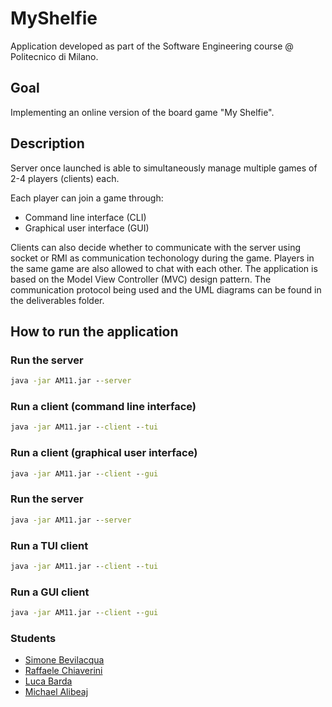 # MyShelfie

Application developed as part of the Software Engineering course @ Politecnico di Milano.

## Goal
Implementing an online version of the board game "My Shelfie".

## Description
 Server once launched is able to simultaneously manage multiple games of 2-4 players (clients) each. 
 
 Each player can join a game through:
- Command line interface (CLI)
- Graphical user interface (GUI)
  
Clients can also decide whether to communicate with the server using socket or RMI as communication techonology during the game. Players in the same game are also allowed to chat with each other.
The application is based on the Model View Controller (MVC) design pattern. The communication protocol being used and the UML diagrams can be found in the deliverables folder.

## How to run the application
### Run the server
```bat
java -jar AM11.jar --server
```
### Run a client (command line interface)
```bat
java -jar AM11.jar --client --tui
```
### Run a client (graphical user interface)
```bat
java -jar AM11.jar --client --gui
```

### Run the server
```bat
java -jar AM11.jar --server
```

### Run a TUI client
```bat
java -jar AM11.jar --client --tui
```

### Run a GUI client
```bat
java -jar AM11.jar --client --gui
```

### Students
- [Simone Bevilacqua](https://github.com/simobevilacqua25)
- [Raffaele Chiaverini](https://github.com/ChiaveriniRaffaele)
- [Luca Barda](https://github.com/LucaBardaPoli)
- [Michael Alibeaj](https://github.com/MikeTech01)
